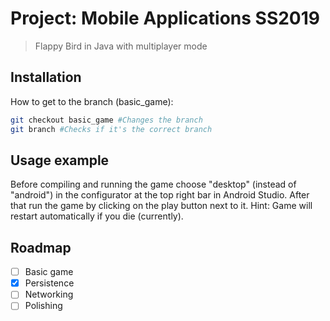 # Project: Mobile Applications SS2019
> Flappy Bird in Java with multiplayer mode

## Installation

How to get to the branch (basic_game):

```sh
git checkout basic_game #Changes the branch
git branch #Checks if it's the correct branch
```

## Usage example

Before compiling and running the game choose "desktop" (instead of "android") in the configurator at the top right bar in Android Studio. After that run the game by clicking on the play button next to it. Hint: Game will restart automatically if you die (currently).

## Roadmap

- [ ] Basic game
- [x] Persistence
- [ ] Networking
- [ ] Polishing
